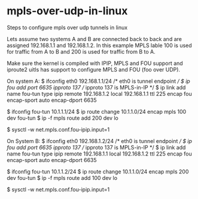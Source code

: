 # mpls-over-udp-in-linux
Steps to configure mpls over udp tunnels in linux

Lets assume two systems A and B are connected back to back
and are assigned 192.168.1.1 and 192.168.1.2.
In this example MPLS lable 100 is used for traffic from A to B
and 200 is used for traffic from B to A.

Make sure the kernel is compiled with IPIP, MPLS and FOU support
and iproute2 uitls has support to configure MPLS and FOU (foo over UDP).

On system A:
$ ifconfig eth0 192.168.1.1/24 /* eth0 is tunnel endpoint */
$ ip fou add port 6635 ipproto 137 /* ipproto 137 is 	MPLS-in-IP */
$ ip link add name fou-tun type ipip remote 192.168.1.2 local 192.168.1.1 ttl 225 encap fou encap-sport auto encap-dport 6635

$ ifconfig fou-tun 10.1.1.1/24
$ ip route change 10.1.1.0/24 encap mpls 100 dev fou-tun
$ ip -f mpls route add 200 dev lo

$ sysctl -w net.mpls.conf.fou-ipip.input=1

On System B:
$ ifconfig eth0 192.168.1.2/24 /* eth0 is tunnel endpoint */
$ ip fou add port 6635 ipproto 137 /* ipproto 137 is 	MPLS-in-IP */
$ ip link add name fou-tun type ipip remote 192.168.1.1 local 192.168.1.2 ttl 225 encap fou encap-sport auto encap-dport 6635

$ ifconfig fou-tun 10.1.1.2/24
$ ip route change 10.1.1.0/24 encap mpls 200 dev fou-tun
$ ip -f mpls route add 100 dev lo

$ sysctl -w net.mpls.conf.fou-ipip.input=1
